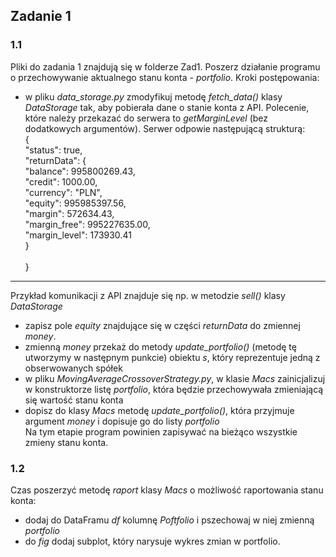 ## Zadanie 1
### 1.1
Pliki do zadania 1 znajdują się w folderze Zad1. Poszerz działanie programu o przechowywanie aktualnego stanu konta - *portfolio*.
Kroki postępowania:
- w pliku *data_storage.py* zmodyfikuj metodę *fetch_data()* klasy *DataStorage* tak, aby pobierała dane o stanie konta z API. Polecenie, które należy przekazać do serwera to *getMarginLevel* (bez dodatkowych argumentów). Serwer odpowie następującą strukturą:\
{ <br>
    "status": true,\
    "returnData": { <br>
    "balance": 995800269.43,\
    "credit": 1000.00,\
    "currency": "PLN",\
    "equity": 995985397.56,\
    "margin": 572634.43,\
    "margin_free": 995227635.00,\
    "margin_level": 173930.41\
    } <br>	
} <br>
---
Przykład komunikacji z API znajduje się np. w metodzie *sell()* klasy *DataStorage*
- zapisz pole *equity* znajdujące się w części *returnData* do zmiennej *money*.
- zmienną *money* przekaż do metody *update_portfolio()* (metodę tę utworzymy w następnym punkcie) obiektu *s*, który reprezentuje jedną z obserwowanych spółek
- w pliku *MovingAverageCrossoverStrategy.py*, w klasie *Macs* zainicjalizuj w konstruktorze listę *portfolio*, która będzie przechowywała zmieniającą się wartość stanu konta
- dopisz do klasy *Macs* metodę *update_portfolio()*, która przyjmuje argument *money* i dopisuje go do listy *portfolio*\
Na tym etapie program powinien zapisywać na bieżąco wszystkie zmieny stanu konta.
### 1.2
Czas poszerzyć metodę *raport* klasy *Macs* o możliwość raportowania stanu konta:
- dodaj do DataFramu *df* kolumnę *Poftfolio* i pszechowaj w niej zmienną *portfolio*
- do *fig* dodaj subplot, który narysuje wykres zmian w portfolio.
